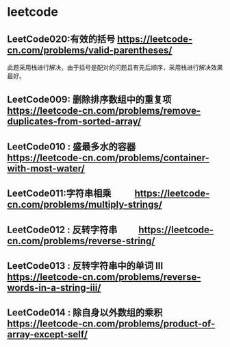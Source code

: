 # leetcode
## LeetCode020:有效的括号      https://leetcode-cn.com/problems/valid-parentheses/
此题采用栈进行解决，由于括号是配对的问题且有先后顺序，采用栈进行解决效果最好。

## LeetCode009: 删除排序数组中的重复项      https://leetcode-cn.com/problems/remove-duplicates-from-sorted-array/

## LeetCode010 : 盛最多水的容器        https://leetcode-cn.com/problems/container-with-most-water/

## LeetCode011:字符串相乘           https://leetcode-cn.com/problems/multiply-strings/

## LeetCode012 : 反转字符串          https://leetcode-cn.com/problems/reverse-string/

## LeetCode013 : 反转字符串中的单词 III       https://leetcode-cn.com/problems/reverse-words-in-a-string-iii/

## LeetCode014 : 除自身以外数组的乘积                 https://leetcode-cn.com/problems/product-of-array-except-self/
